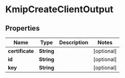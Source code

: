 

# KmipCreateClientOutput


## Properties

| Name | Type | Description | Notes |
|------------ | ------------- | ------------- | -------------|
|**certificate** | **String** |  |  [optional] |
|**id** | **String** |  |  [optional] |
|**key** | **String** |  |  [optional] |



